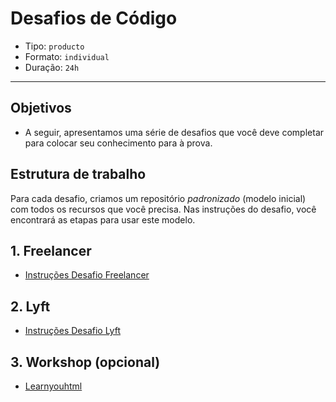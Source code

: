 # Desafios de Código

- Tipo: `producto`
- Formato: `individual`
- Duração: `24h`

***

## Objetivos

* A seguir, apresentamos uma série de desafios que você deve completar para colocar seu conhecimento para à prova.

## Estrutura de trabalho

Para cada desafio, criamos um repositório _padronizado_ \(modelo inicial\) com todos os recursos que você precisa. Nas instruções do desafio, você encontrará as etapas para usar este modelo.

## 1. Freelancer

* [Instruções Desafio Freelancer](https://github.com/Laboratoria-learning/freelancer)

## 2. Lyft

* [Instruções Desafio Lyft](https://github.com/Laboratoria-learning/lyft)

## 3. Workshop \(opcional\)

* [Learnyouhtml](https://github.com/denysdovhan/learnyouhtml)

